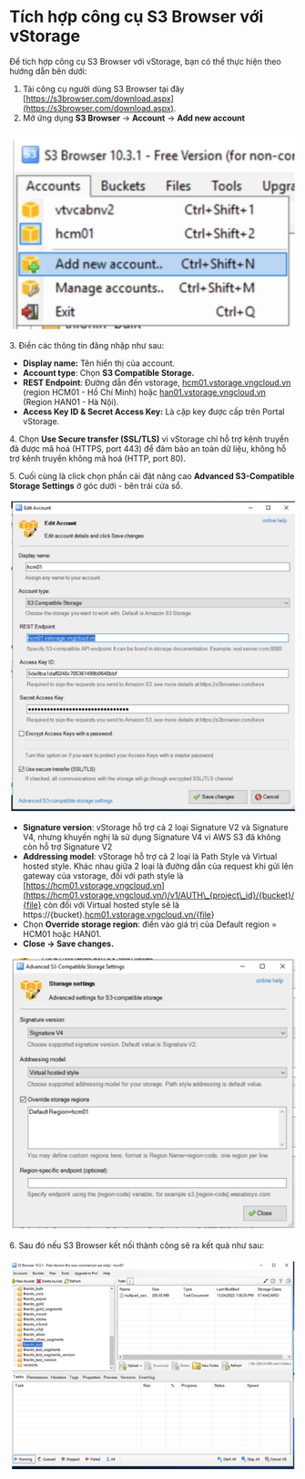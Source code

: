 # Tích hợp công cụ S3 Browser với vStorage

Để tích hợp công cụ S3 Browser với vStorage, bạn có thể thực hiện theo hướng dẫn bên dưới: 

1. Tải công cụ người dùng S3 Browser tại đây [https://s3browser.com/download.aspx](https://s3browser.com/download.aspx).
2. Mở ứng dụng **S3 Browser** → **Account** → **Add new account**

![Image](https://github.com/vngcloud/docs/blob/main/Vietnamese/.gitbook/assets/image%20(536).png?raw=true)

3\. Điền các thông tin đăng nhập như sau:

* **Display name:** Tên hiển thị của account.
* **Account type**: Chọn **S3 Compatible Storage.**
* **REST Endpoint**: Đường dẫn đến vstorage, [hcm01.vstorage.vngcloud.vn](http://hcm01.vstorage.vngcloud.vn/) (region HCM01 - Hồ Chí Minh) hoặc [han01.vstorage.vngcloud.vn](http://han01.vstorage.vngcloud.vn/) (Region HAN01 - Hà Nội).
* **Access Key ID & Secret Access Key:** Là cặp key được cấp trên Portal vStorage.

4\. Chọn **Use Secure transfer (SSL/TLS)** vì vStorage chỉ hỗ trợ kênh truyền đã được mã hoá (HTTPS, port 443) để đảm bảo an toàn dữ liệu, không hỗ trợ kênh truyền không mã hoá (HTTP, port 80).

5\. Cuối cùng là click chọn phần cài đặt nâng cao **Advanced S3-Compatible Storage Settings** ở góc dưới - bên trái cửa sổ.

![Image](https://github.com/vngcloud/docs/blob/main/Vietnamese/.gitbook/assets/image%20(537).png?raw=true)

* **Signature version**: vStorage hỗ trợ cả 2 loại Signature V2 và Signature V4, nhưng khuyến nghị là sử dụng Signature V4 vì AWS S3 đã không còn hỗ trợ Signature V2
* **Addressing model**: vStorage hỗ trợ cả 2 loại là Path Style và Virtual hosted style. Khác nhau giữa 2 loại là đường dẫn của request khi gửi lên gateway của vstorage, đối với path style là [https://hcm01.vstorage.vngcloud.vn](https://hcm01.vstorage.vngcloud.vn/)/v1/AUTH\_{project\_id}/{bucket}/{file} còn đối với Virtual hosted style sẽ là https://{bucket}.[hcm01.vstorage.vngcloud.vn/{file](http://hcm01.vstorage.vngcloud.vn/%7Bfile)}
* Chọn **Override storage region**: điền vào giá trị của Default region = HCM01 hoặc HAN01.
* **Close → Save changes.**

![Image](https://github.com/vngcloud/docs/blob/main/Vietnamese/.gitbook/assets/image%20(538).png?raw=true)

6\. Sau đó nếu S3 Browser kết nối thành công sẽ ra kết quả như sau:

![Image](https://github.com/vngcloud/docs/blob/main/Vietnamese/.gitbook/assets/image%20(539).png?raw=true)
